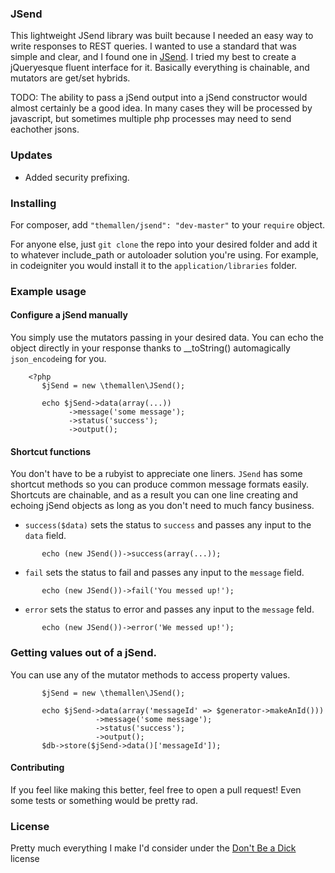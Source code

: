 ### JSend

This lightweight JSend library was built because I needed an easy way to write responses to REST queries. I wanted
to use a standard that was simple and clear, and I found one in [JSend](http://labs.omniti.com/labs/jsend).
I tried my best to create a jQueryesque fluent interface for it. Basically everything is chainable, and mutators
are get/set hybrids.

TODO: The ability to pass a jSend output into a jSend constructor would almost certainly be a good idea. In many cases
they will be processed by javascript, but sometimes multiple php processes may need to send eachother jsons.

### Updates
* Added security prefixing.

### Installing

For composer, add `"themallen/jsend": "dev-master"` to your `require` object.

For anyone else, just `git clone` the repo into your desired folder and add it to whatever include_path or autoloader
solution you're using. For example, in codeigniter you would install it to the `application/libraries` folder.

### Example usage

#### Configure a jSend manually
You simply use the mutators passing in your desired data.
You can echo the object directly in your response thanks to __toString() automagically `json_encode`ing for you.
```
    <?php
       $jSend = new \themallen\JSend();

       echo $jSend->data(array(...))
             ->message('some message');
             ->status('success');
             ->output();
```

#### Shortcut functions
You don't have to be a rubyist to appreciate one liners. `JSend` has some shortcut methods so you can produce
common message formats easily.  Shortcuts are chainable, and as a result you can one line creating and echoing
jSend objects as long as you don't need to much fancy business.

* `success($data)` sets the status to `success` and passes any input to the `data` field.
```
       echo (new JSend())->success(array(...));
```

* `fail` sets the status to fail and passes any input to the `message` field.
```
       echo (new JSend())->fail('You messed up!');
```

* `error` sets the status to error and passes any input to the `message` feld.
```
       echo (new JSend())->error('We messed up!');
```
### Getting values out of a jSend.
You can use any of the mutator methods to access property values.

```
       $jSend = new \themallen\JSend();

       echo $jSend->data(array('messageId' => $generator->makeAnId()))
                   ->message('some message');
                   ->status('success');
                   ->output();
       $db->store($jSend->data()['messageId']);
```


#### Contributing
If you feel like making this better, feel free to open a pull request! Even some tests or something would be pretty rad.

### License
Pretty much everything I make I'd consider under the [Don't Be a Dick](http://www.dbad-license.org/) license
